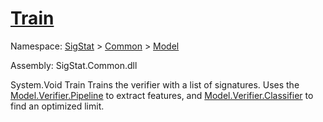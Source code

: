 # [Train](./Verifier-100664116.md)

Namespace: [SigStat]() > [Common](./../../README.md) > [Model](./../README.md)

Assembly: SigStat.Common.dll

System.Void   Train    Trains the verifier with a list of signatures. Uses the [Model.Verifier.Pipeline](https://github.com/hargitomi97/sigstat/blob/master/docs/md/SigStat/Common/Model/Verifier.md) to extract features,  and [Model.Verifier.Classifier](https://github.com/hargitomi97/sigstat/blob/master/docs/md/SigStat/Common/Model/Verifier.md) to find an optimized limit.
